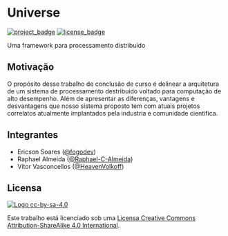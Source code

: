 # Universe

[![project_badge](https://img.shields.io/badge/CodeFairyUFRJ/Universe-black.svg?style=for-the-badge&logo=github "Project Badge")](https://github.com/CodeFairyUFRJ/Universe)
[![license_badge](https://img.shields.io/github/license/CodeFairyUFRJ/Universe.svg?style=for-the-badge& "License Badge")](http://creativecommons.org/licenses/by-sa/4.0/)

Uma framework para processamento distribuído

## Motivação
O propósito desse trabalho de conclusão de curso é delinear a arquitetura de um sistema de processamento destribuído voltado para computação de alto desempenho. Além de apresentar as diferenças, vantagens e desvantagens que nosso sistema proposto tem com atuais projetos correlatos atualmente implantados pela industria e comunidade científica.

## Integrantes
+ Ericson Soares ([@fogodev](https://github.com/fogodev))
+ Raphael Almeida ([@Raphael-C-Almeida](https://github.com/Raphael-C-Almeida))
+ Vítor Vasconcellos ([@HeavenVolkoff](https://github.com/HeavenVolkoff))

## Licensa
[![Logo cc-by-sa-4.0](https://i.creativecommons.org/l/by-sa/4.0/88x31.png)](http://creativecommons.org/licenses/by-sa/4.0/)

Este trabalho está licenciado sob uma [Licensa Creative Commons Attribution-ShareAlike 4.0 International](http://creativecommons.org/licenses/by-sa/4.0/).